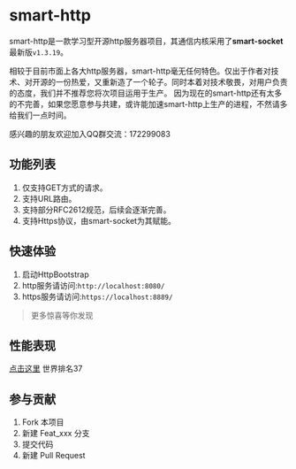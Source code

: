 # smart-http
smart-http是一款学习型开源http服务器项目，其通信内核采用了**smart-socket**最新版`v1.3.19`。

相较于目前市面上各大http服务器，smart-http毫无任何特色。仅出于作者对技术、对开源的一份热爱，又重新造了一个轮子。同时本着对技术敬畏，对用户负责的态度，我们并不推荐您将次项目运用于生产。
因为现在的smart-http还有太多的不完善，如果您愿意参与共建，或许能加速smart-http上生产的进程，不然请多给我们一点时间。

感兴趣的朋友欢迎加入QQ群交流：172299083
## 功能列表
1. 仅支持GET方式的请求。
2. 支持URL路由。
3. 支持部分RFC2612规范，后续会逐渐完善。
4. 支持Https协议，由smart-socket为其赋能。

## 快速体验
1. 启动HttpBootstrap
2. http服务请访问:`http://localhost:8080/`
3. https服务请访问:`https://localhost:8889/`

> 更多惊喜等你发现
 
## 性能表现

[点击这里](https://www.techempower.com/benchmarks/#section=test&runid=586ebf0d-4369-4648-8293-590ab295e64d&hw=ph&test=plaintext) 世界排名37

## 参与贡献

1. Fork 本项目
2. 新建 Feat_xxx 分支
3. 提交代码
4. 新建 Pull Request
